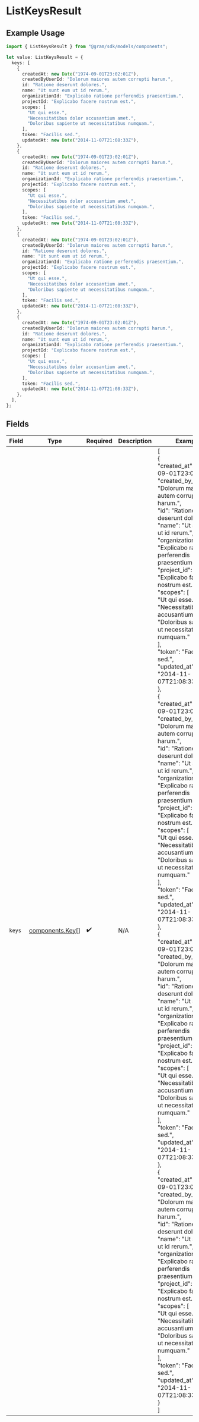 # ListKeysResult

## Example Usage

```typescript
import { ListKeysResult } from "@gram/sdk/models/components";

let value: ListKeysResult = {
  keys: [
    {
      createdAt: new Date("1974-09-01T23:02:01Z"),
      createdByUserId: "Dolorum maiores autem corrupti harum.",
      id: "Ratione deserunt dolores.",
      name: "Ut sunt eum ut id rerum.",
      organizationId: "Explicabo ratione perferendis praesentium.",
      projectId: "Explicabo facere nostrum est.",
      scopes: [
        "Ut qui esse.",
        "Necessitatibus dolor accusantium amet.",
        "Doloribus sapiente ut necessitatibus numquam.",
      ],
      token: "Facilis sed.",
      updatedAt: new Date("2014-11-07T21:08:33Z"),
    },
    {
      createdAt: new Date("1974-09-01T23:02:01Z"),
      createdByUserId: "Dolorum maiores autem corrupti harum.",
      id: "Ratione deserunt dolores.",
      name: "Ut sunt eum ut id rerum.",
      organizationId: "Explicabo ratione perferendis praesentium.",
      projectId: "Explicabo facere nostrum est.",
      scopes: [
        "Ut qui esse.",
        "Necessitatibus dolor accusantium amet.",
        "Doloribus sapiente ut necessitatibus numquam.",
      ],
      token: "Facilis sed.",
      updatedAt: new Date("2014-11-07T21:08:33Z"),
    },
    {
      createdAt: new Date("1974-09-01T23:02:01Z"),
      createdByUserId: "Dolorum maiores autem corrupti harum.",
      id: "Ratione deserunt dolores.",
      name: "Ut sunt eum ut id rerum.",
      organizationId: "Explicabo ratione perferendis praesentium.",
      projectId: "Explicabo facere nostrum est.",
      scopes: [
        "Ut qui esse.",
        "Necessitatibus dolor accusantium amet.",
        "Doloribus sapiente ut necessitatibus numquam.",
      ],
      token: "Facilis sed.",
      updatedAt: new Date("2014-11-07T21:08:33Z"),
    },
    {
      createdAt: new Date("1974-09-01T23:02:01Z"),
      createdByUserId: "Dolorum maiores autem corrupti harum.",
      id: "Ratione deserunt dolores.",
      name: "Ut sunt eum ut id rerum.",
      organizationId: "Explicabo ratione perferendis praesentium.",
      projectId: "Explicabo facere nostrum est.",
      scopes: [
        "Ut qui esse.",
        "Necessitatibus dolor accusantium amet.",
        "Doloribus sapiente ut necessitatibus numquam.",
      ],
      token: "Facilis sed.",
      updatedAt: new Date("2014-11-07T21:08:33Z"),
    },
  ],
};
```

## Fields

| Field                                                                                                                                                                                                                                                                                                                                                                                                                                                                                                                                                                                                                                                                                                                                                                                                                                                                                                                                                                                                                                                                                                                                                                                                                                                                                                                                                                                                                                                                                                                                                                                                                                                                                                                                                                                                                                                                                                                                                              | Type                                                                                                                                                                                                                                                                                                                                                                                                                                                                                                                                                                                                                                                                                                                                                                                                                                                                                                                                                                                                                                                                                                                                                                                                                                                                                                                                                                                                                                                                                                                                                                                                                                                                                                                                                                                                                                                                                                                                                               | Required                                                                                                                                                                                                                                                                                                                                                                                                                                                                                                                                                                                                                                                                                                                                                                                                                                                                                                                                                                                                                                                                                                                                                                                                                                                                                                                                                                                                                                                                                                                                                                                                                                                                                                                                                                                                                                                                                                                                                           | Description                                                                                                                                                                                                                                                                                                                                                                                                                                                                                                                                                                                                                                                                                                                                                                                                                                                                                                                                                                                                                                                                                                                                                                                                                                                                                                                                                                                                                                                                                                                                                                                                                                                                                                                                                                                                                                                                                                                                                        | Example                                                                                                                                                                                                                                                                                                                                                                                                                                                                                                                                                                                                                                                                                                                                                                                                                                                                                                                                                                                                                                                                                                                                                                                                                                                                                                                                                                                                                                                                                                                                                                                                                                                                                                                                                                                                                                                                                                                                                            |
| ------------------------------------------------------------------------------------------------------------------------------------------------------------------------------------------------------------------------------------------------------------------------------------------------------------------------------------------------------------------------------------------------------------------------------------------------------------------------------------------------------------------------------------------------------------------------------------------------------------------------------------------------------------------------------------------------------------------------------------------------------------------------------------------------------------------------------------------------------------------------------------------------------------------------------------------------------------------------------------------------------------------------------------------------------------------------------------------------------------------------------------------------------------------------------------------------------------------------------------------------------------------------------------------------------------------------------------------------------------------------------------------------------------------------------------------------------------------------------------------------------------------------------------------------------------------------------------------------------------------------------------------------------------------------------------------------------------------------------------------------------------------------------------------------------------------------------------------------------------------------------------------------------------------------------------------------------------------ | ------------------------------------------------------------------------------------------------------------------------------------------------------------------------------------------------------------------------------------------------------------------------------------------------------------------------------------------------------------------------------------------------------------------------------------------------------------------------------------------------------------------------------------------------------------------------------------------------------------------------------------------------------------------------------------------------------------------------------------------------------------------------------------------------------------------------------------------------------------------------------------------------------------------------------------------------------------------------------------------------------------------------------------------------------------------------------------------------------------------------------------------------------------------------------------------------------------------------------------------------------------------------------------------------------------------------------------------------------------------------------------------------------------------------------------------------------------------------------------------------------------------------------------------------------------------------------------------------------------------------------------------------------------------------------------------------------------------------------------------------------------------------------------------------------------------------------------------------------------------------------------------------------------------------------------------------------------------ | ------------------------------------------------------------------------------------------------------------------------------------------------------------------------------------------------------------------------------------------------------------------------------------------------------------------------------------------------------------------------------------------------------------------------------------------------------------------------------------------------------------------------------------------------------------------------------------------------------------------------------------------------------------------------------------------------------------------------------------------------------------------------------------------------------------------------------------------------------------------------------------------------------------------------------------------------------------------------------------------------------------------------------------------------------------------------------------------------------------------------------------------------------------------------------------------------------------------------------------------------------------------------------------------------------------------------------------------------------------------------------------------------------------------------------------------------------------------------------------------------------------------------------------------------------------------------------------------------------------------------------------------------------------------------------------------------------------------------------------------------------------------------------------------------------------------------------------------------------------------------------------------------------------------------------------------------------------------ | ------------------------------------------------------------------------------------------------------------------------------------------------------------------------------------------------------------------------------------------------------------------------------------------------------------------------------------------------------------------------------------------------------------------------------------------------------------------------------------------------------------------------------------------------------------------------------------------------------------------------------------------------------------------------------------------------------------------------------------------------------------------------------------------------------------------------------------------------------------------------------------------------------------------------------------------------------------------------------------------------------------------------------------------------------------------------------------------------------------------------------------------------------------------------------------------------------------------------------------------------------------------------------------------------------------------------------------------------------------------------------------------------------------------------------------------------------------------------------------------------------------------------------------------------------------------------------------------------------------------------------------------------------------------------------------------------------------------------------------------------------------------------------------------------------------------------------------------------------------------------------------------------------------------------------------------------------------------ | ------------------------------------------------------------------------------------------------------------------------------------------------------------------------------------------------------------------------------------------------------------------------------------------------------------------------------------------------------------------------------------------------------------------------------------------------------------------------------------------------------------------------------------------------------------------------------------------------------------------------------------------------------------------------------------------------------------------------------------------------------------------------------------------------------------------------------------------------------------------------------------------------------------------------------------------------------------------------------------------------------------------------------------------------------------------------------------------------------------------------------------------------------------------------------------------------------------------------------------------------------------------------------------------------------------------------------------------------------------------------------------------------------------------------------------------------------------------------------------------------------------------------------------------------------------------------------------------------------------------------------------------------------------------------------------------------------------------------------------------------------------------------------------------------------------------------------------------------------------------------------------------------------------------------------------------------------------------ |
| `keys`                                                                                                                                                                                                                                                                                                                                                                                                                                                                                                                                                                                                                                                                                                                                                                                                                                                                                                                                                                                                                                                                                                                                                                                                                                                                                                                                                                                                                                                                                                                                                                                                                                                                                                                                                                                                                                                                                                                                                             | [components.Key](../../models/components/key.md)[]                                                                                                                                                                                                                                                                                                                                                                                                                                                                                                                                                                                                                                                                                                                                                                                                                                                                                                                                                                                                                                                                                                                                                                                                                                                                                                                                                                                                                                                                                                                                                                                                                                                                                                                                                                                                                                                                                                                 | :heavy_check_mark:                                                                                                                                                                                                                                                                                                                                                                                                                                                                                                                                                                                                                                                                                                                                                                                                                                                                                                                                                                                                                                                                                                                                                                                                                                                                                                                                                                                                                                                                                                                                                                                                                                                                                                                                                                                                                                                                                                                                                 | N/A                                                                                                                                                                                                                                                                                                                                                                                                                                                                                                                                                                                                                                                                                                                                                                                                                                                                                                                                                                                                                                                                                                                                                                                                                                                                                                                                                                                                                                                                                                                                                                                                                                                                                                                                                                                                                                                                                                                                                                | [<br/>{<br/>"created_at": "1974-09-01T23:02:01Z",<br/>"created_by_user_id": "Dolorum maiores autem corrupti harum.",<br/>"id": "Ratione deserunt dolores.",<br/>"name": "Ut sunt eum ut id rerum.",<br/>"organization_id": "Explicabo ratione perferendis praesentium.",<br/>"project_id": "Explicabo facere nostrum est.",<br/>"scopes": [<br/>"Ut qui esse.",<br/>"Necessitatibus dolor accusantium amet.",<br/>"Doloribus sapiente ut necessitatibus numquam."<br/>],<br/>"token": "Facilis sed.",<br/>"updated_at": "2014-11-07T21:08:33Z"<br/>},<br/>{<br/>"created_at": "1974-09-01T23:02:01Z",<br/>"created_by_user_id": "Dolorum maiores autem corrupti harum.",<br/>"id": "Ratione deserunt dolores.",<br/>"name": "Ut sunt eum ut id rerum.",<br/>"organization_id": "Explicabo ratione perferendis praesentium.",<br/>"project_id": "Explicabo facere nostrum est.",<br/>"scopes": [<br/>"Ut qui esse.",<br/>"Necessitatibus dolor accusantium amet.",<br/>"Doloribus sapiente ut necessitatibus numquam."<br/>],<br/>"token": "Facilis sed.",<br/>"updated_at": "2014-11-07T21:08:33Z"<br/>},<br/>{<br/>"created_at": "1974-09-01T23:02:01Z",<br/>"created_by_user_id": "Dolorum maiores autem corrupti harum.",<br/>"id": "Ratione deserunt dolores.",<br/>"name": "Ut sunt eum ut id rerum.",<br/>"organization_id": "Explicabo ratione perferendis praesentium.",<br/>"project_id": "Explicabo facere nostrum est.",<br/>"scopes": [<br/>"Ut qui esse.",<br/>"Necessitatibus dolor accusantium amet.",<br/>"Doloribus sapiente ut necessitatibus numquam."<br/>],<br/>"token": "Facilis sed.",<br/>"updated_at": "2014-11-07T21:08:33Z"<br/>},<br/>{<br/>"created_at": "1974-09-01T23:02:01Z",<br/>"created_by_user_id": "Dolorum maiores autem corrupti harum.",<br/>"id": "Ratione deserunt dolores.",<br/>"name": "Ut sunt eum ut id rerum.",<br/>"organization_id": "Explicabo ratione perferendis praesentium.",<br/>"project_id": "Explicabo facere nostrum est.",<br/>"scopes": [<br/>"Ut qui esse.",<br/>"Necessitatibus dolor accusantium amet.",<br/>"Doloribus sapiente ut necessitatibus numquam."<br/>],<br/>"token": "Facilis sed.",<br/>"updated_at": "2014-11-07T21:08:33Z"<br/>}<br/>] |